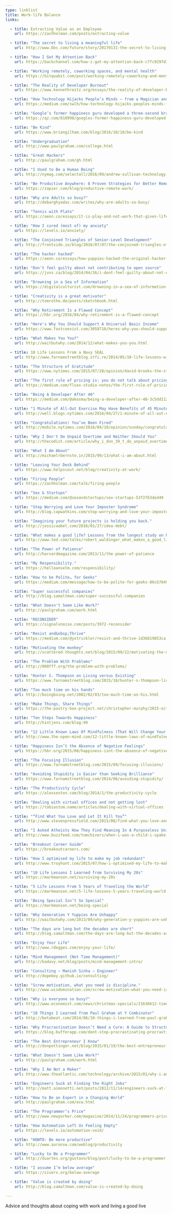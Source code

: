 ```yaml
---
type: linklist
title: Work-life Balance
links:

  - title: Extracting Value as an Employee
    url: https://zachholman.com/posts/extracting-value

  - title: "The secret to living a meaningful life"
    url: http://www.bbc.com/future/story/20170131-the-secret-to-living-a-meaningful-life

  - title: "How I Got My Attention Back"
    url: https://backchannel.com/how-i-got-my-attention-back-c7fc9297d347

  - title: "Working remotely, coworking spaces, and mental health"
    url: https://bitquabit.com/post/working-remotely-coworking-and-mental-health/

  - title: "The Reality of Developer Burnout"
    url: https://www.kennethreitz.org/essays/the-reality-of-developer-burnout

  - title: "How Technology Hijacks People’s Minds — from a Magician and Google’s Design Ethicist"
    url: https://medium.com/swlh/how-technology-hijacks-peoples-minds-from-a-magician-and-google-s-design-ethicist-56d62ef5edf3

  - title: "Google’s former happiness guru developed a three-second brain exercise for finding joy"
    url: https://qz.com/818998/googles-former-happiness-guru-developed-a-three-second-brain-exercise-for-finding-joy/

  - title: "Be Kind"
    url: https://www.briangilham.com/blog/2016/10/10/be-kind

  - title: "Undergraduation"
    url: http://www.paulgraham.com/college.html

  - title: "Great Hackers"
    url: http://paulgraham.com/gh.html

  - title: "I Used to Be a Human Being"
    url: http://nymag.com/selectall/2016/09/andrew-sullivan-technology-almost-killed-me.html

  - title: "Be Productive Anywhere: 8 Proven Strategies for Better Remote Work"
    url: https://zapier.com/blog/productive-remote-work/

  - title: "Why are Adults so busy?"
    url: http://debarghyadas.com/writes/why-are-adults-so-busy/

  - title: "Tennis with Plato"
    url: https://aeon.co/essays/it-is-play-and-not-work-that-gives-life-meaning

  - title: "How I cured (most of) my anxiety"
    url: https://levels.io/anxiety/

  - title: "The Conjoined Triangles of Senior-Level Development"
    url: http://frontside.io/blog/2016/07/07/the-conjoined-triangles-of-senior-level-development.html

  - title: "The hacker hacked"
    url: https://aeon.co/essays/how-yuppies-hacked-the-original-hacker-ethos

  - title: "Don't feel guilty about not contributing to open source"
    url: https://jvns.ca/blog/2014/04/26/i-dont-feel-guilty-about-not-contributing-to-open-source/

  - title: "Drowning in a Sea of Information"
    url: https://digitalculturist.com/drowning-in-a-sea-of-information-563a3160efbb

  - title: "Creativity is a great motivator"
    url: http://tomrothe.de/posts/sketchbook.html

  - title: "Why Retirement Is a Flawed Concept"
    url: https://hbr.org/2016/04/why-retirement-is-a-flawed-concept

  - title: "Here's Why You Should Support A Universal Basic Income"
    url: https://www.fastcoexist.com/3058710/heres-why-you-should-support-a-universal-basic-income

  - title: "What Makes You You?"
    url: http://waitbutwhy.com/2014/12/what-makes-you-you.html

  - title: 10 Life Lessons From a Navy SEAL
    url: http://www.farnamstreetblog.stfi.re/2014/05/10-life-lessons-william-mcraven/

  - title: "The Structure of Gratitude"
    url: https://www.nytimes.com/2015/07/28/opinion/david-brooks-the-structure-of-gratitude.html

  - title: "The first rule of pricing is: you do not talk about pricing"
    url: https://medium.com/fluxx-studio-notes/the-first-rule-of-pricing-is-you-do-not-talk-about-pricing-1875caa39b89

  - title: "Being A Developer After 40"
    url: https://medium.com/@akosma/being-a-developer-after-40-3c5dd112210c#.u04gkjm5l

  - title: "1 Minute of All-Out Exercise May Have Benefits of 45 Minutes of Moderate Exertion"
    url: http://well.blogs.nytimes.com/2016/04/27/1-minute-of-all-out-exercise-may-equal-45-minutes-of-moderate-exertion/

  - title: "Congratulations! You’ve Been Fired"
    url: http://mobile.nytimes.com/2016/04/10/opinion/sunday/congratulations-youve-been-fired.html

  - title: "Why I Don't Do Unpaid Overtime and Neither Should You"
    url: http://thecodist.com/article/why_i_don_39_t_do_unpaid_overtime_and_neither_should_you

  - title: "What I Am About"
    url: http://michaelrbernste.in/2015/09/13/what-i-am-about.html

  - title: "Leaving Your Desk Behind"
    url: https://www.helpscout.net/blog/creativity-at-work/

  - title: "Firing People"
    url: https://zachholman.com/talk/firing-people

  - title: "Sex & Startups"
    url: https://medium.com/@sexandstartups/sex-startups-53f2f63ded49

  - title: "Stop Worrying and Love Your Imposter Syndrome"
    url: http://blog.capwatkins.com/stop-worrying-and-love-your-imposter-syndrome

  - title: "Imagining your future projects is holding you back."
    url: http://jessicaabel.com/2016/01/27/idea-debt/

  - title: "What makes a good life? Lessons from the longest study on happiness"
    url: http://www.ted.com/talks/robert_waldinger_what_makes_a_good_life_lessons_from_the_longest_study_on_happiness

  - title: "The Power of Patience"
    url: http://harvardmagazine.com/2013/11/the-power-of-patience

  - title: "My Responsibility."
    url: https://helloanselm.com/responsibility/

  - title: "How to be Polite… for Geeks"
    url: https://medium.com/message/how-to-be-polite-for-geeks-86cb784983b1

  - title: "Super successful companies"
    url: http://blog.samaltman.com/super-successful-companies

  - title: "What Doesn't Seem Like Work?"
    url: http://paulgraham.com/work.html

  - title: "RECONSIDER"
    url: https://signalvnoise.com/posts/3972-reconsider

  - title: "Resist and&nbsp;Thrive"
    url: https://medium.com/@ystrickler/resist-and-thrive-1d36819853ca

  - title: "Motivating the monkey"
    url: http://scattered-thoughts.net/blog/2015/09/22/motivating-the-monkey/

  - title: "The Problem With Problems"
    url: http://000fff.org/the-problem-with-problems/

  - title: "Hunter S. Thompson on Living versus Existing"
    url: https://www.farnamstreetblog.com/2015/10/hunter-s-thompson-living-versus-existing/

  - title: "Too much time on his hands"
    url: http://boingboing.net/2002/02/03/too-much-time-on-his.html

  - title: "Make Things, Share Things"
    url: https://the-pastry-box-project.net/christopher-murphy/2015-october-6

  - title: "Ten Steps Towards Happiness"
    url: http://hintjens.com/blog:99

  - title: "12 Little Known Laws Of Mindfulness (That Will Change Your Life)"
    url: http://www.the-open-mind.com/12-little-known-laws-of-mindfulness-that-will-change-your-life/

  - title: "Happiness Isn’t the Absence of Negative Feelings"
    url: https://hbr.org/2015/08/happiness-isnt-the-absence-of-negative-feelings

  - title: "The Focusing Illusion"
    url: https://www.farnamstreetblog.com/2015/09/focusing-illusions/

  - title: "Avoiding Stupidity is Easier than Seeking Brilliance"
    url: https://www.farnamstreetblog.com/2014/06/avoiding-stupidity/

  - title: "The Productivity Cycle"
    url: https://alexsexton.com/blog/2014/1/the-productivity-cycle

  - title: "Dealing with virtual offices and not getting lost"
    url: https://tobiastom.name/articles/dealing-with-virtual-offices

  - title: "“Find What You Love and Let It Kill You”"
    url: http://www.stevenpressfield.com/2015/08/find-what-you-love-and-let-it-kill-you-2/

  - title: "I Asked Atheists How They Find Meaning In A Purposeless Universe"
    url: http://www.buzzfeed.com/tomchivers/when-i-was-a-child-i-spake-as-a-child

  - title: "Breakout Career Guide"
    url: https://breakoutcareers.com/

  - title: "How I optimised my life to make my job redundant"
    url: http://www.troyhunt.com/2015/07/how-i-optimised-my-life-to-make-my-job.html

  - title: "10 Life Lessons I Learned from Surviving My 20s"
    url: https://markmanson.net/surviving-my-20s

  - title: "5 Life Lessons From 5 Years of Traveling the World"
    url: https://markmanson.net/5-life-lessons-5-years-traveling-world

  - title: "Being Special Isn’t So Special"
    url: https://markmanson.net/being-special

  - title: "Why Generation Y Yuppies Are Unhappy"
    url: http://waitbutwhy.com/2013/09/why-generation-y-yuppies-are-unhappy.html

  - title: "The days are long but the decades are short"
    url: http://blog.samaltman.com/the-days-are-long-but-the-decades-are-short

  - title: "Enjoy Your Life"
    url: http://www.rdegges.com/enjoy-your-life/

  - title: "Mind Management (Not Time Management)"
    url: http://kadavy.net/blog/posts/mind-management-intro/

  - title: "Consulting – Manish Sinha – Engineer"
    url: http://dopeboy.github.io/consulting/

  - title: "Screw motivation, what you need is discipline."
    url: http://www.wisdomination.com/screw-motivation-what-you-need-is-discipline/

  - title: "Why is everyone so busy?"
    url: http://www.economist.com/news/christmas-specials/21636612-time-poverty-problem-partly-perception-and-partly-distribution-why

  - title: "10 Things I Learned from Paul Graham at Y Combinator"
    url: http://betabeat.com/2014/06/10-things-i-learned-from-paul-graham-at-y-combinator/

  - title: "Why Procrastination Doesn’t Need a Cure: A Guide to Structured Distraction"
    url: https://blog.bufferapp.com/dont-stop-procrastinating-procrastination-doesnt-need-a-cure-structured-distraction

  - title: "The Best Entrepreneur I Know"
    url: http://donpottinger.net/blog/2015/01/19/the-best-entrepreneur-i-know.html

  - title: "What Doesn't Seem Like Work?"
    url: http://paulgraham.com/work.html

  - title: "Why I Am Not a Maker"
    url: http://www.theatlantic.com/technology/archive/2015/01/why-i-am-not-a-maker/384767/

  - title: "Engineers Suck at Finding the Right Jobs"
    url: http://matt.aimonetti.net/posts/2012/11/14/engineers-suck-at-finding-right-jobs/

  - title: "How to Be an Expert in a Changing World"
    url: http://paulgraham.com/ecw.html

  - title: "The Programmer’s Price"
    url: http://www.newyorker.com/magazine/2014/11/24/programmers-price

  - title: "How Automation Left Us Feeling Empty"
    url: https://levels.io/automation-void/

  - title: "HOWTO: Be more productive"
    url: http://www.aaronsw.com/weblog/productivity

  - title: "Lucky to Be a Programmer"
    url: http://duartes.org/gustavo/blog/post/lucky-to-be-a-programmer

  - title: "I assume I’m below average"
    url: https://sivers.org/below-average

  - title: "Value is created by doing"
    url: http://blog.samaltman.com/value-is-created-by-doing

---
```


Advice and thoughts about coping with work and living a good live
